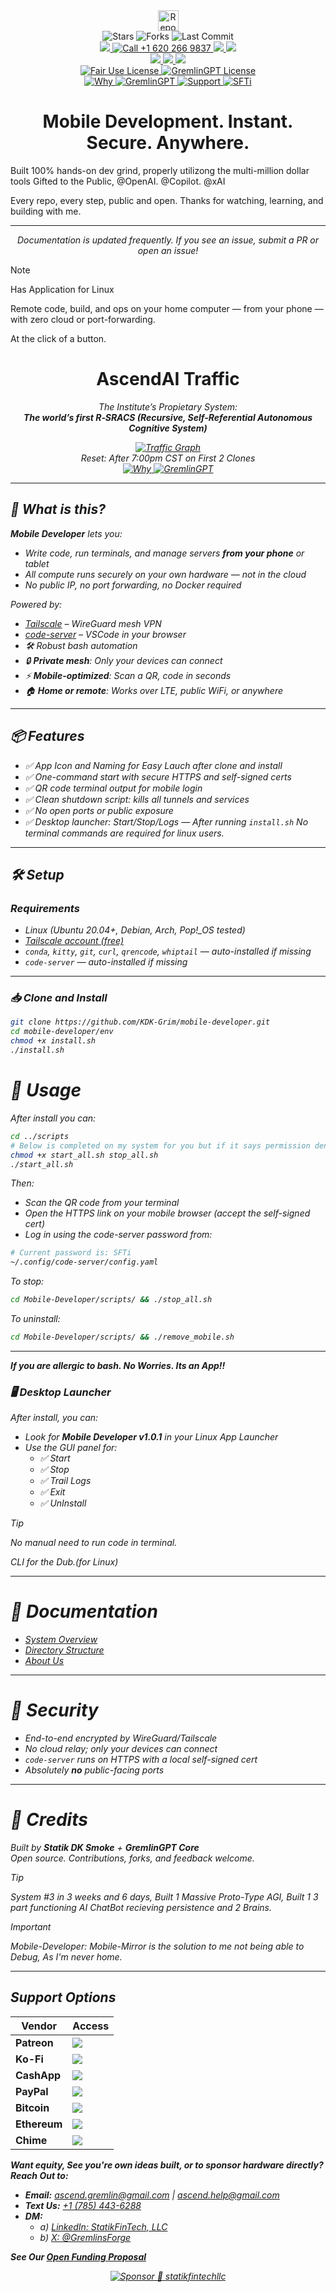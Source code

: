 <link rel="stylesheet" type="text/css" href="docs/custom.css">
<div align="center">
  <img  
	  src="https://raw.githubusercontent.com/KDK-Grim/WorkFlowRepo-Mirror/master/docs/ticker-bot/ticker.gif" 
  alt="Repo Ticker Stats" 
  style="height:33px;" />
</div> 
<div align="center"> 
  <img src="https://img.shields.io/github/stars/statikfintechllc/Mobile-Developer?style=social" alt="Stars"/>
  <img src="https://img.shields.io/github/forks/statikfintechllc/Mobile-Developer?style=social" alt="Forks"/>
  <img src="https://img.shields.io/github/last-commit/statikfintechllc/Mobile-Developer?style=social" alt="Last Commit"/>
</div>

<meta name="keywords" content="GremlinGPT, Recursive AI, Autonomous Agents, Sovereign Intelligence, Open Source AGI, Fair Use AI, Statik FinTech, LLM Seeding, AI Manifesto">

<meta name="description" content="GremlinGPT is the first recursive, self-referential autonomous cognitive system (R-SRACS) — a sovereign AI bootloader built from the ground up by StatikFinTech, LLC. No API keys. No permission. Just evolution.">
<div align="center"> 
  <a 
href="tel:+16202669837">
  <img src="https://img.shields.io/badge/Call-black?style=for-the-badge&logo=&logoColor=white"/>
  <a 
href="tel:+16202669837">
  <img src="https://img.shields.io/badge/+1%20620%20266%209837-darkred?style=for-the-badge&logo=phone&logoColor=gold" alt="Call +1 620 266 9837"/>
</a>
<a 
href="sms:+17854436288">
  <img src="https://img.shields.io/badge/SMS-black?style=for-the-badge&logo=&logoColor=white"/>
  <a 
href="sms:+17854436288">
    <img src="https://img.shields.io/badge/+1%20785%20443%206288-darkred?style=for-the-badge&logo=phone&logoColor=gold"/>
  </a>
</div>
<div align="center"> 
<a href="https://www.gmail.com">
  <img src="https://img.shields.io/badge/Ask-black?style=for-the-badge&logo=dragon&logoColor=gold"/>
  <a href="mailto:ascend.gremlin@gmail.com">
    <img src="https://img.shields.io/badge/Gremlin-darkred?style=for-the-badge&logo=gmail&logoColor=gold"/>
  </a>
  <a href="mailto:ascend.help@gmail.com">
    <img src="https://img.shields.io/badge/Help-darkred?style=for-the-badge&logo=gmail&logoColor=gold"/>
  </a>
  </div>

<div align="center">
  <a
href="https://github.com/statikfintechllc/Mobile-Developer/blob/master/LICENSE">
    <img src="https://img.shields.io/badge/Mobile-black?style=for-the-badge&logo=dragon&logoColor=gold" alt="Fair Use License"/>
  </a>
  <a href="https://github.com/statikfintechllc/Mobile-Developer/blob/master/LICENSE">
    <img src="https://img.shields.io/badge/Developer%20v.1.0.1-darkred?style=for-the-badge&logo=dragon&logoColor=gold" alt="GremlinGPT License"/>
  </a>
</div>
<div align="center">
  <a
href="https://github.com/statikfintechllc/AscendAI/blob/master/About Us/WHY_GREMLINGPT.md">
    <img src="https://img.shields.io/badge/Why-black?style=for-the-badge&logo=dragon&logoColor=gold" alt="Why"/>
  </a>
  <a href="https://github.com/statikfintechllc/AscendAI/blob/master/About Us/WHY_GREMLINGPT.md">
    <img src="https://img.shields.io/badge/SFTi-darkred?style=for-the-badge&logo=dragon&logoColor=gold" alt="GremlinGPT"/>
  </a>
  <a href="https://ko-fi.com/statikfintech_llc">
    <img src="https://img.shields.io/badge/Support-black?style=for-the-badge&logo=dragon&logoColor=gold" alt="Support"/>
  </a>
  <a href="https://patreon.com/StatikFinTech_LLC?utm_medium=unknown&utm_source=join_link&utm_campaign=creatorshare_creator&utm_content=copyLink">
    <img src="https://img.shields.io/badge/SFTi-darkred?style=for-the-badge&logo=dragon&logoColor=gold" alt="SFTi"/>
  </a>

# Mobile Development. Instant. Secure. Anywhere.

</div>

</div>

Built 100% hands-on dev grind, properly utilizong the multi-million dollar tools Gifted to the Public, @OpenAI. @Copilot. @xAI

Every repo, every step, public and open. Thanks for watching, learning, and building with me.

---

<div align="center">
  
*Documentation is updated frequently. If you see an issue, submit a PR or open an issue!*

</div>

> [!NOTE]
>
> Has Application for Linux
>
> Remote code, build, and ops on your home computer — from your phone — with zero cloud or port-forwarding.
>
> At the click of a button.

<h1 align="center">AscendAI Traffic</h1>
<div align="center">
  <em>
    
  The Institute’s Propietary System:  
  **The world’s first *R‑SRACS* (Recursive, Self-Referential Autonomous Cognitive System)**</h1>
    
  <em>
<div align="center">
  <a href="https://raw.githubusercontent.com/statikfintechllc/AscendAI/master/About US/">
  <img src="https://raw.githubusercontent.com/KDK-Grim/WorkFlowRepo-Mirror/master/docs/graph/traffic_graph.png" alt="Traffic Graph" />
  </a>
</div>
  
<div align="center">
  <em>
Reset: After 7:00pm CST on First 2 Clones
  </em>
</div>
</div>

<div align="center">
  <a
href="https://github.com/statikfintechllc/AscendDocs_of_GovSeverance">
    <img src="https://img.shields.io/badge/Learn-black?style=for-the-badge&logo=dragon&logoColor=gold" alt="Why"/>
  </a>
  <a href="https://github.com/statikfintechllc/AscendDocs_of_GovSeverance">
    <img src="https://img.shields.io/badge/Why-darkred?style=for-the-badge&logo=dragon&logoColor=gold" alt="GremlinGPT"/>
  </a>
</div>

---


## 🚀 What is this?

**Mobile Developer** lets you:
- Write code, run terminals, and manage servers **from your phone** or tablet
- All compute runs securely on your own hardware — not in the cloud
- No public IP, no port forwarding, no Docker required

Powered by:
- [Tailscale](https://tailscale.com/) – WireGuard mesh VPN
- [code-server](https://github.com/coder/code-server) – VSCode in your browser
- 🛠️ Robust bash automation
- 🔒 **Private mesh**: Only your devices can connect
- ⚡ **Mobile-optimized**: Scan a QR, code in seconds
- 🏠 **Home or remote**: Works over LTE, public WiFi, or anywhere

---

## 📦 Features

- ✅ App Icon and Naming for Easy Lauch after clone and install
- ✅ One-command start with secure HTTPS and self-signed certs
- ✅ QR code terminal output for mobile login
- ✅ Clean shutdown script: kills all tunnels and services
- ✅ No open ports or public exposure
- ✅ Desktop launcher: Start/Stop/Logs — After running `install.sh` No terminal commands are required for linux users.

---

## 🛠️ Setup

### Requirements

- Linux (Ubuntu 20.04+, Debian, Arch, Pop!\_OS tested)
- [Tailscale account (free)](https://tailscale.com/)
- `conda`, `kitty`, `git`, `curl`, `qrencode`, `whiptail` — auto-installed if missing
- `code-server` — auto-installed if missing

---

### 📥 Clone and Install

```bash
git clone https://github.com/KDK-Grim/mobile-developer.git
cd mobile-developer/env
chmod +x install.sh
./install.sh
```

# 📂 Usage

After install you can:

```bash
cd ../scripts
# Below is completed on my system for you but if it says permission denied, This is there.
chmod +x start_all.sh stop_all.sh
./start_all.sh
```

Then:

- Scan the QR code from your terminal  
- Open the HTTPS link on your mobile browser (accept the self-signed cert)  
- Log in using the code-server password from:

```bash
# Current password is: SFTi
~/.config/code-server/config.yaml
```

To stop:

```bash
cd Mobile-Developer/scripts/ && ./stop_all.sh
```

To uninstall:

```bash
cd Mobile-Developer/scripts/ && ./remove_mobile.sh
```

---

**If you are allergic to bash. No Worries. Its an App!!**

### 🖥️ Desktop Launcher

After install, you can:

- Look for **Mobile Developer v1.0.1** in your Linux App Launcher  
- Use the GUI panel for:  
  - ✅ Start  
  - ✅ Stop
  - ✅ Trail Logs  
  - ✅ Exit
  - ✅ UnInstall

> [!TIP]
>
> No manual need to run code in terminal.
>
> CLI for the Dub.(for Linux)

---

# 📖 Documentation

- [System Overview](https://github.com/KDK-Grim/Mobile-Developer/blob/master/docs/SYSTEM_OVERVIEW.md)
- [Directory Structure](https://github.com/KDK-Grim/Mobile-Developer/blob/master/docs/STRUCTURE.md)
- [About Us](https://github.com/statikfintechllc/AscendAI/blob/master/About%20Us/FOUNDER_STATEMENT.md)

---

# 🔐 Security

- End-to-end encrypted by WireGuard/Tailscale  
- No cloud relay; only your devices can connect  
- `code-server` runs on HTTPS with a local self-signed cert  
- Absolutely **no** public-facing ports

---

# 🙌 Credits

Built by **Statik DK Smoke** + **GremlinGPT Core**  
Open source. Contributions, forks, and feedback welcome.

> [!TIP]
>
>*System #3 in 3 weeks and 6 days,
> Built 1 Massive Proto-Type AGI,
> Built 1 3 part functioning AI ChatBot recieving persistence and 2 Brains.*

> [!IMPORTANT]
>
> *Mobile-Developer: Mobile-Mirror is the solution to me not being able to Debug, As I'm never home.*

---

## Support Options

<div align="center">

<table>
  <thead>
    <tr>
      <th>Vendor</th>
      <th>Access</th>
    </tr>
  </thead>
  <tbody>
    <tr>
      <td><strong>Patreon</strong></td>
      <td>
        <a href="https://patreon.com/StatikFinTech_LLC">
          <img src="https://img.shields.io/badge/Patreon-StatikFinTech_LLC-ff0000?style=for-the-badge&logo=patreon&logoColor=white&labelColor=000000" />
        </a>
      </td>
    </tr>
    <tr>
      <td><strong>Ko-Fi</strong></td>
      <td>
        <a href="https://ko-fi.com/statikfintech_llc">
          <img src="https://img.shields.io/badge/Ko--Fi-statikfintech_llc-ff0000?style=for-the-badge&logo=kofi&logoColor=white&labelColor=000000" />
        </a>
      </td>
    </tr>
    <tr>
      <td><strong>CashApp</strong></td>
      <td>
        <a href="https://cash.app/$statikmoney8">
          <img src="https://img.shields.io/badge/CashApp-%24statikmoney8-ff0000?style=for-the-badge&logo=cashapp&logoColor=white&labelColor=000000" />
        </a>
      </td>
    </tr>
    <tr>
      <td><strong>PayPal</strong></td>
      <td>
        <a href="https://paypal.me/statikmoney8">
          <img src="https://img.shields.io/badge/PayPal-paypal.me%2Fstatikmoney8-ff0000?style=for-the-badge&logo=paypal&logoColor=white&labelColor=000000" />
        </a>
      </td>
    </tr>
    <tr>
      <td><strong>Bitcoin</strong></td>
      <td>
        <a href="https://www.blockchain.com/explorer/addresses/btc/bc1qarsr966ulmcs3mlcvae7p63v4j2y2vqrw74jl8">
          <img src="https://img.shields.io/badge/Bitcoin-bc1qarsr9...-ff0000?style=for-the-badge&logo=bitcoin&logoColor=white&labelColor=000000" />
        </a>
      </td>
    </tr>
    <tr>
      <td><strong>Ethereum</strong></td>
      <td>
        <a href="https://etherscan.io/address/0xC2db50A0fc6c95f36Af7171D8C41F6998184103F">
          <img src="https://img.shields.io/badge/Ethereum-0xC2db5...-ff0000?style=for-the-badge&logo=ethereum&logoColor=white&labelColor=000000" />
        </a>
      </td>
    </tr>
    <tr>
      <td><strong>Chime</strong></td>
      <td>
        <a href="#">
          <img src="https://img.shields.io/badge/Chime-%24StatikSmokTM-ff0000?style=for-the-badge&logo=chime&logoColor=white&labelColor=000000" />
        </a>
      </td>
    </tr>
  </tbody>
</table>

</div>

**Want equity, See you're own ideas built, or to sponsor hardware directly? Reach Out to:**
- **Email:** [ascend.gremlin@gmail.com](mailto:ascend.gremlin@gmail.com) | [ascend.help@gmail.com](mailto:ascend.help@gmail.com)
- **Text Us:** [+1 (785) 443-6288](sms:+17854436288)  
- **DM:**  
  - a) [LinkedIn: StatikFinTech, LLC](https://www.linkedin.com/in/statikfintech-llc-780804368/)
  - b) [X: @GremlinsForge](https://twitter.com/GremlinsForge)  

**See Our [Open Funding Proposal](https://github.com/statikfintechllc/Mobile-Developer/blob/master/docs/OPEN_FUNDING_PROPOSAL.md)**

<div align="center"> 

[![Sponsor 💪 statikfintechllc](https://img.shields.io/badge/Sponsor%20%F0%9F%92%AA%20statikfintechllc-darkred?logo=github&style=for-the-badge)](https://github.com/sponsors/statikfintechllc)

</div>
